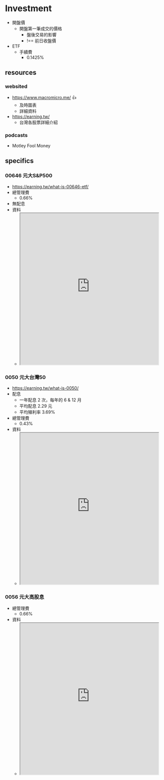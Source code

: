 # Investment
- 開盤價
	- 開盤第一筆成交的價格
		- 盤後交易的影響
		- !== 前日收盤價
- ETF
	- 手續費
		- 0.1425%

## resources
### websited
- https://www.macromicro.me/ 👍
	- 及時圖表
	- 詳細資料
- https://earning.tw/
	- 台灣各股票詳細介紹
### podcasts
- Motley Fool Money 

## specifics
### 00646 元大S&P500
- https://earning.tw/what-is-00646-etf/
- 總管理費
	-  0.66%
- 無配息
- 資料
	- <iframe src="https://www.macromicro.me/etf/tw/intro/00646" width=100% height=500px></iframe>

### 0050 元大台灣50
- https://earning.tw/what-is-0050/
- 配息
	- 一年配息 2 次，每年的 6 & 12 月
	- 平均配息 2.29 元
	- 平均殖利率 3.69%
- 總管理費
	- 0.43%
- 資料
	- <iframe src="https://www.macromicro.me/etf/tw/intro/0050" width=100% height=500px></iframe>

### 0056 元大高股息
- 總管理費
	- 0.66%
- 資料
	- <iframe src="https://www.macromicro.me/etf/tw/intro/0056" width=100% height=500px></iframe>